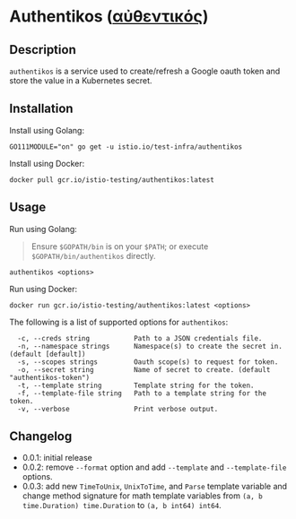 # Authentikos ([αὐθεντικός](https://en.wikipedia.org/wiki/Authentication))

## Description

`authentikos` is a service used to create/refresh a Google oauth token and store the value in a Kubernetes secret.

## Installation

Install using Golang:

```shell
GO111MODULE="on" go get -u istio.io/test-infra/authentikos
```

Install using Docker:

```shell
docker pull gcr.io/istio-testing/authentikos:latest
```

## Usage

Run using Golang:
> Ensure `$GOPATH/bin` is on your `$PATH`; or execute `$GOPATH/bin/authentikos` directly.

```shell
authentikos <options>
```

Run using Docker:

```shell
docker run gcr.io/istio-testing/authentikos:latest <options>
```

The following is a list of supported options for `authentikos`:

```console
  -c, --creds string           Path to a JSON credentials file.
  -n, --namespace strings      Namespace(s) to create the secret in. (default [default])
  -s, --scopes strings         Oauth scope(s) to request for token.
  -o, --secret string          Name of secret to create. (default "authentikos-token")
  -t, --template string        Template string for the token.
  -f, --template-file string   Path to a template string for the token.
  -v, --verbose                Print verbose output.
```

## Changelog

- 0.0.1: initial release
- 0.0.2: remove `--format` option and add `--template` and `--template-file` options.
- 0.0.3: add new `TimeToUnix`, `UnixToTime`, and `Parse` template variable and change method signature for math template variables from `(a, b time.Duration) time.Duration` to `(a, b int64) int64`.
